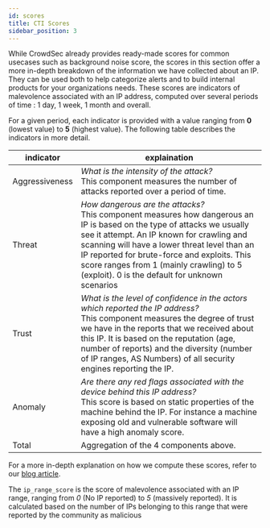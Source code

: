 ```yaml
---
id: scores
title: CTI Scores
sidebar_position: 3
---
```




While CrowdSec already provides ready-made scores for common usecases such as background noise score, the scores in this section offer a more in-depth breakdown of the information we have collected about an IP. They can be used both to help categorize alerts and to build internal products for your organizations needs. These scores are indicators of malevolence associated with an IP address, computed over several periods of time : 1 day, 1 week, 1 month and overall. 
 
For a given period, each indicator is provided with a value ranging from **0** (lowest value) to **5** (highest value). The following table describes the indicators in more detail.

| indicator | explaination |
|-----------|--------------|
|Aggressiveness | _What is the intensity of the attack?_ <br /> This component measures the number of attacks reported over a period of time. |
|Threat | _How dangerous are the attacks?_ <br /> This component measures how dangerous an IP is based on the type of attacks we usually see it attempt. An IP known for crawling and scanning will have a lower threat level than an IP reported for brute-force and exploits. This score ranges from 1 (mainly crawling) to 5 (exploit). 0 is the default for unknown scenarios |
|Trust| _What is the level of confidence in the actors which reported the IP address?_ <br /> This component measures the degree of trust we have in the reports that we received about this IP. It is based on the reputation (age, number of reports) and the diversity (number of IP ranges, AS Numbers) of all security engines reporting the IP. |
| Anomaly |  _Are there any red flags associated with the device behind this IP address?_ <br /> This score is based on static properties of the machine behind the IP. For instance a machine exposing old and vulnerable software will have a high anomaly score. |
| Total | Aggregation of the 4 components above. |

For a more in-depth explanation on how we compute these scores, refer to our [blog article](https://www.crowdsec.net/blog/crowdsec-cti-scoring-system).

The `ip_range_score` is the score of malevolence associated with an IP range, ranging from *0* (No IP reported) to *5* (massively reported). It is calculated based on the number of IPs belonging to this range that were reported by the community as malicious
